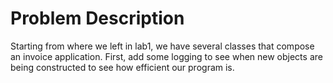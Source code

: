# Problem Description
Starting from where we left in lab1, we have several classes that compose an
invoice application. First, add some logging to see when new objects are
being constructed to see how efficient our program is.
